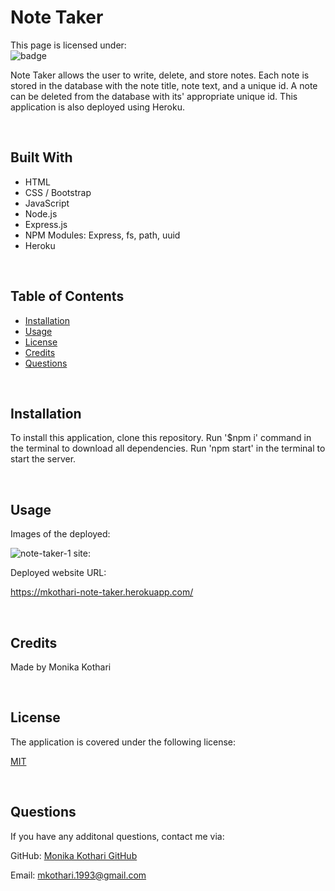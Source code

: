 # <strong>Note Taker</strong>
This page is licensed under: </br>
![badge](https://img.shields.io/badge/License-MIT-blue.svg)

Note Taker allows the user to write, delete, and store notes. Each note is stored in the database with the note title, note text, and a unique id. A note can be deleted from the database with its' appropriate unique id. This application is also deployed using Heroku.

<br>

## Built With
* HTML
* CSS / Bootstrap
* JavaScript
* Node.js
* Express.js
* NPM Modules: Express, fs, path, uuid
* Heroku

<br>

## Table of Contents
- [Installation](#installation)
- [Usage](#usage)
- [License](#license)
- [Credits](#credits)
- [Questions](#questions)

<br>

## Installation
To install this application, clone this repository. Run '$npm i' command in the terminal to download all dependencies. Run 'npm start' in the terminal to start the server.

<br>

## Usage

Images of the deployed:

![note-taker-1](https://user-images.githubusercontent.com/90233589/156883325-42e63ef6-f83b-4d23-a102-9079a6b8bde6.PNG)
site:


Deployed website URL:

https://mkothari-note-taker.herokuapp.com/


<br>

## Credits

Made by Monika Kothari

<br>

## License
The application is covered under the following license:

[MIT](https://opensource.org/licenses/MIT)

<br>

## Questions
If you have any additonal questions, contact me via:

GitHub: [Monika Kothari GitHub](https://github.com/mkothari93)

Email: <mkothari.1993@gmail.com>

<br>
